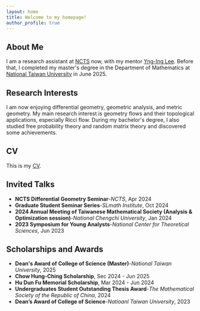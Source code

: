 ```yaml
---
layout: home
title: Welcome to my homepage!
author_profile: true
---
```

## About Me
I am a research assistant at [NCTS](https://ncts.ntu.edu.tw/people_detail.php?gid=465&bgid=8) now, with my mentor [Yng-Ing Lee](https://www.math.ntu.edu.tw/en/entity_people/entity_people/21459). Before that, I completed my master's degree in the Department of Mathematics at [National Taiwan University](https://www.ntu.edu.tw/english/) in June 2025.
## Research Interests
I am now enjoying differential geometry, geometric analysis, and metric geometry. My main research interest is geometry flows and their topological applications, especially Ricci flow. During my bachelor's degree, I also studied free probability theory and random matrix theory and discovered some achievements.
## CV
This is my [CV](/CV.pdf).

<!--## Publications and Preprints
TBD-->
## Invited Talks
- **NCTS Differential Geometry Seminar**-*NCTS*, Apr 2024
- **Graduate Student Seminar Series**-*SLmath Institute*, Oct 2024
- **2024 Annual Meeting of Taiwanese Mathematical Society (Analysis & Optimization session)**-*National Chengchi University*, Jan 2024
-	**2023 Symposium for Young Analysts**-*National Center for Theoretical Sciences*, Jun 2023
	
<!--## Notes
TBD-->

## Scholarships and Awards
- **Dean's Award of College of Science (Master)**-*National Taiwan University*, 2025
- **Chow Hung-Ching Scholarship**, Sec 2024 - Jun 2025
- **Hu Dun Fu Memorial Scholarship**, Mar 2024 - Jun 2024
- **Undergraduates Student Outstanding Thesis Award**-*The Mathematical Society of the Republic of China*, 2024
- **Dean’s Award of College of Science**-*Natioanl Taiwan University*, 2023
